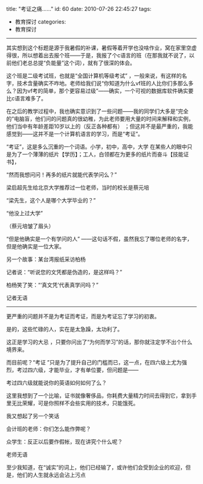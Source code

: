 title: "考证之痛……"
id: 60
date: 2010-07-26 22:45:27
tags: 
- 教育探讨
categories: 
- 教育探讨
---

其实想到这个标题是源于我暑假的补课，暑假等着开学也没啥作业，窝在家里空虚得很，所以想着出去报个班——于是，我报了个c语言的班（在那我就不说了，以前他们老总总提“负能量”这个词），就有了很深的体会。<!--more-->

这个班是二级考试班，也就是“全国计算机等级考试” ，一般来说，有这样的名字，技术含量确实不咋地。老师给我们说“你知道为什么vf班的人比你们多那么多么？因为vf考的简单，那个更容易过级”——确实，一个可视的数据库软件确实要比c语言难多了。

在之后的教学过程中，我也确实意识到了一些问题——我的同学们大多是“完全的”电脑盲，他们问的问题真的很幼稚，为此老师要用大量的时间来解释和实例，他们当中有年龄差距10岁以上的（反正各种都有） ；但这并不是最严重的，我能感觉到——这并不是一个计算机语言的学习，而是“考证”。

“考证”，这是多么沉重的一个词语。小学，初中，高中，大学 在某些人的眼中只是为了一个薄薄的纸片【学历】；工人，白领都在为更多的纸片而奋斗【技能证书】，

“然而我想问问！再多的纸片就能代表学问么？”

梁启超先生给北京大学推荐过一位老师，当时的校长是蔡元培

“梁先生，这个人是哪个大学毕业的？”

“他没上过大学”

（蔡元培皱了眉头）

“但是他确实是一个有学问的人” ——这句话不假，虽然我忘了哪位老师的名字，但是他确实是一位大家。

另一个故事：某台湾报纸采访柏杨

记者说：“听说您的文凭都是伪造的，是这样吗？”

柏杨笑了笑：“‘真文凭’代表真学问吗？”

记者无语

------------------------

更严重的问题并不是为考证而考证，而是为考证忘了学习的初衷。

是的，这些忙碌的人，实在是太急躁，太功利了。

这正是学习的大忌 ，只要你问出了“为何而学习”的话，那你就注定学不出个什么境界来。

而目前呢？“考证 ”只是为了提升自己的门槛而已，这一点，在四六级上尤为强烈，考过四六级，才能毕业，才有单位要，但问题是——

考过四六级就能说你的英语如何如何了么？

这里我想到了一个比喻，证书就像奢侈品，你耗费大量精力时间去得到它，拿到手里无比荣耀，可是你照样不会些实用的技术，只能饿死。

我又想起了另一个笑话

会计班的老师：你们怎么能作弊呢？

众学生：反正以后要作假帐，现在讲究个什么呢？

老师无语

至少我知道，在“诚实”的词上，他们已经输了，或许他们会受到企业的欢迎，但是，他们的人生就永远会沾上污点